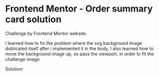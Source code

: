 # Frontend Mentor - Order summary card solution

Challenge by Frontend Mentor website.

I learned how to fix the problem where the svg background image dublicated itself after i implemented it in the body. I also learned how to move the background image up, so pass the viewport, in order to fit the challenge image.

Solution:
